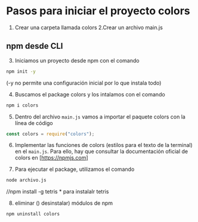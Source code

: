 # Pasos para iniciar el proyecto colors
1. Crear una carpeta llamada colors
2.Crear un archivo main.js

## npm desde CLI 
3. Iniciamos un proyecto desde npm con el comando
```sh
npm init -y 
```
(-y no permite una configuración inicial por lo que instala todo)

4. Buscamos el package colors y los intalamos con el comando
```sh
npm i colors
```

5. Dentro del archivo `main.js` vamos a importar el paquete colors con la línea de código
```javascript
const colors = require("colors");
```
6. Implementar las funciones de colors (estilos para el texto de la terminal) en el `main.js`. Para ello, hay que consultar la documentación oficial de colors en [https://npmjs.com]

7. Para ejecutar el package, utilizamos el comando
```sh
node archivo.js
```
//npm install -g tetris * para instalalr tetris

8. eliminar () desinstalar) módulos de npm
```sh
npm uninstall colors
```